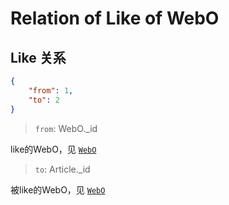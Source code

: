 # Relation of Like of WebO

## Like 关系

```json
{
    "from": 1,
    "to": 2
}
```

> `from`: WebO._id

like的WebO，见 [`WebO`](./webo.md)

> `to`: Article._id

被like的WebO，见 [`WebO`](./webo.md)
